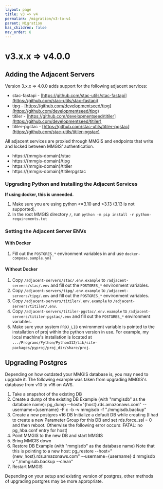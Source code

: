 ```yaml
---
layout: page
title: v3 => v4
permalink: /migration/v3-to-v4
parent: Migration
has_children: false
nav_order: 8
---
```


# v3.x.x => v4.0.0

## Adding the Adjacent Servers

Version 3.x.x => 4.0.0 adds support for the following adjacent services:

- stac-fastapi - [https://github.com/stac-utils/stac-fastapi](https://github.com/stac-utils/stac-fastapi)
- tipg - [https://github.com/developmentseed/tipg](https://github.com/developmentseed/tipg)
- titiler - [https://github.com/developmentseed/titiler](https://github.com/developmentseed/titiler)
- titiler-pgstac - [https://github.com/stac-utils/titiler-pgstac](https://github.com/stac-utils/titiler-pgstac)

All adjacent services are proxied through MMGIS and endpoints that write and locked between MMGIS' authentication.

- https://{mmgis-domain}/stac
- https://{mmgis-domain}/tipg
- https://{mmgis-domain}/titiler
- https://{mmgis-domain}/titilerpgstac

### Upgrading Python and Installing the Adjacent Services

**If using docker, this is unneeded.**

1. Make sure you are using python >=3.10 and <3.13 (3.13 is not supported).
1. In the root MMGIS directory `/`, run `python -m pip install -r python-requirements.txt`

### Setting the Adjacent Server ENVs

#### With Docker

1. Fill out the `POSTGRES_*` environment variables in and use `docker-compose.sample.yml`

#### Without Docker

1. Copy `/adjacent-servers/stac/.env.example` to `/adjacent-servers/stac/.env` and fill out the `POSTGRES_*` environment variables.
1. Copy `/adjacent-servers/tipg/.env.example` to `/adjacent-servers/tipg/.env` and fill out the `POSTGRES_*` environment variables.
1. Copy `/adjacent-servers/titiler/.env.example` to `/adjacent-servers/titiler/.env`.
1. Copy `/adjacent-servers/titiler-pgstac/.env.example` to `/adjacent-servers/titiler-pgstac/.env` and fill out the `POSTGRES_*` environment variables.
1. Make sure your system `PROJ_LIB` environment variable is pointed to the installation of proj within the python version in use. For example, my local machine's installation is located at `.../Programs/Python/Python312/Lib/site-packages/pyproj/proj_dir/share/proj`.

## Upgrading Postgres

Depending on how outdated your MMGIS database is, you may need to upgrade it. The following example was taken from upgrading MMGIS's database from v10 to v16 on AWS.

1. Take a snapshot of the existing DB
2. Create a dump of the existing DB
   Example (with "mmgisdb" as the database name):
   pg_dump --host="{host}.rds.amazonaws.com" --username={username} -F c -b -v mmgisdb -f "./mmgisdb.backup"
3. Create a new postgres v16 DB
   Initialize a default DB while creating
   (I had to create a new Parameter Group for this DB and set rds.force_ssl = 0 and then reboot. Otherwise the following error occurs: FATAL: no pg_hba.conf entry for host)
4. Point MMGIS to the new DB and start MMGIS
5. Bring MMGIS down
6. Restore DB
   Example (with "mmgisdb" as the database name) Note that this is pointing to a new host:
   pg_restore --host="{new_host}.rds.amazonaws.com" --username={username} d mmgisdb v "./mmgisdb.backup --clean"
7. Restart MMGIS

Depending on your setup and existing version of postgres, other methods of upgrading postgres may be more appropriate.
